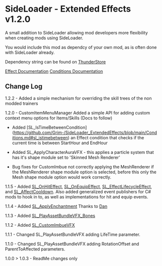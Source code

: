 # SideLoader - Extended Effects v1.2.0

A small addition to SideLoader allowing mod developers more flexibility when creating mods using SideLoader.

You would include this mod as dependcy of your own mod, as is often done with SideLoader already. 

Dependency string can be found on [ThunderStore](https://outward.thunderstore.io/package/SLExtendedEffects/SideLoader_ExtendedEffects/)

[Effect Documentation](https://github.com/Grim-/SideLoader_ExtendedEffects/blob/main/Documentation.md)
[Conditions Documentation](https://github.com/Grim-/SideLoader_ExtendedEffects/blob/main/Conditions.md)

## Change Log

1.2.2 - Added a simple mechanism for overriding the skill trees of the non modded trainers

1.2.0 - CustomItemMenuManager
Added a simple API for adding custom context menu options for Items/Skills (Docs to follow) 

- Added [SL_IsTimeBetweenCondition]
(https://github.com/Grim-/SideLoader_ExtendedEffects/blob/main/Conditions.md#sl_istimebetween) an Effect condition that checks if the current time is between StartHour and EndHour

- Added SL_ApplyCharacterAuraVFX - this applies a particle system that has it's shape module set to 'Skinned Mesh Renderer'

- Bug fixes for CustomImbue not correctly applying the MeshRenderer if the MeshRenderer shape module option is selected, before this only the Mesh shape module option would work correctly.


1.1.5 - Added [SL_OnHitEffect](https://github.com/Grim-/SideLoader_ExtendedEffects/blob/main/XML/SL_OnHitEffect.xml), [SL_OnEquipEffect](https://github.com/Grim-/SideLoader_ExtendedEffects/blob/main/XML/SL_OnEquipEffect.xml), [SL_EffectLifecycleEffect](https://github.com/Grim-/SideLoader_ExtendedEffects/blob/main/XML/SL_EffectLifecycleEffect.xml), and [SL_AffectCooldown](https://github.com/Grim-/SideLoader_ExtendedEffects/blob/main/XML/SL_AffectCooldown.xml). Also added generalized event publishers for C# mods to hook in to, as well as implementations for hit and equip events.

1.1.4 - Added [SL_ApplyEnchantment](https://github.com/Grim-/SideLoader_ExtendedEffects/blob/main/XML/SL_ApplyEnchantment.xml) Thanks to [Dan](https://github.com/dansze)

1.1.3 - Added [SL_PlayAssetBundleVFX_Bones](https://github.com/Grim-/SideLoader_ExtendedEffects/blob/main/Documentation.md#sl_playassetbundlevfx_bones)

1.1.2 - Added [SL_CustomImbueVFX](https://github.com/Grim-/SideLoader_ExtendedEffects/blob/main/Documentation.md#sl_customimbuevfx)

1.1.1 - Changed SL_PlayAssetBundleVFX adding LifeTime parameter.

1.1.0 - Changed SL_PlayAssetBundleVFX adding RotationOffset and ParentToAffected parameters.

1.0.0 > 1.0.3 - ReadMe changes only
